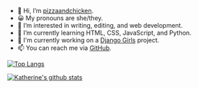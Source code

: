 - 👋 Hi, I’m [pizzaandchicken](https://github.com/pizzaandchicken).
- 😀 My pronouns are she/they.
- 👀 I’m interested in writing, editing, and web development.
- 🌱 I’m currently learning HTML, CSS, JavaScript, and Python.
- 🔭 I'm currently working on a [Django Girls](https://tutorial.djangogirls.org/en/) project.
- 📫 You can reach me via [GitHub](https://github.com/pizzaandchicken).

[![Top Langs](https://github-readme-stats.vercel.app/api/top-langs/?username=pizzaandchicken)](https://github.com/pizzaandchicken/github-readme-stats)

[![Katherine's github stats](https://github-readme-stats.vercel.app/api?username=pizzaandchicken&count_private=true&show_icons=true&theme=radical&hide_rank=false)](https://github.com/anuraghazra/github-readme-stats)

<!---
katherine-karr/katherine-karr is a ✨ special ✨ repository because its `README.md` (this file) appears on your GitHub profile.
You can click the Preview link to take a look at your changes.
--->
